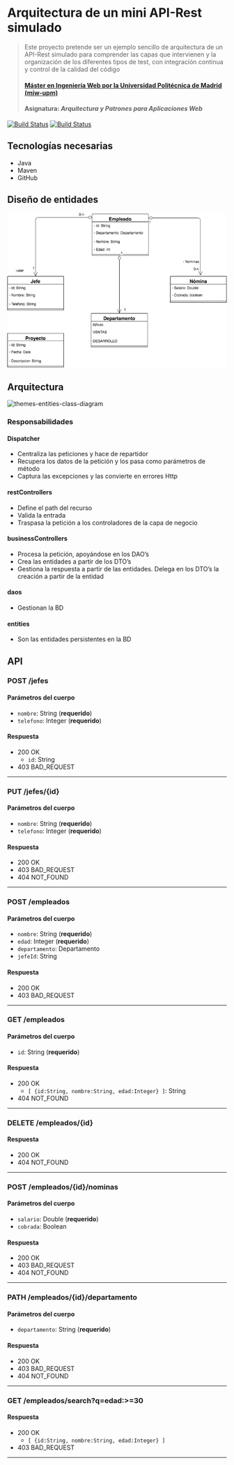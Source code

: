 # Arquitectura de un mini API-Rest simulado
> Este proyecto pretende ser un ejemplo sencillo de arquitectura de un API-Rest simulado para comprender las capas que intervienen y la organización de los diferentes tipos de test, con integración continua y control de la calidad del código
> #### [Máster en Ingeniería Web por la Universidad Politécnica de Madrid (miw-upm)](http://miw.etsisi.upm.es)
> #### Asignatura: *Arquitectura y Patrones para Aplicaciones Web*

[![Build Status](https://travis-ci.org/tomas-teston/apaw.ecp2.TomasTeston.svg?branch=master)](https://travis-ci.org/miw-upm/APAW-themes-layers)
[![Build Status](https://sonarcloud.io/api/project_badges/measure?project=es.upm.miw%3Aapaw.ecp2.TomasTeston&metric=alert_status)](https://travis-ci.org/miw-upm/APAW-themes-layers)

## Tecnologías necesarias
* Java
* Maven
* GitHub

## Diseño de entidades
[![UML](https://github.com/tomas-teston/apaw.ecp2.TomasTeston/blob/master/src/main/resources/modeloDominio.png)](https://github.com/tomas-teston/apaw.ecp2.TomasTeston/blob/master/src/main/resources/modeloDominio.png)

## Arquitectura
![themes-entities-class-diagram](https://github.com/miw-upm/APAW-themes-layers/blob/develop/docs/themes-architecture-diagram.png)

### Responsabilidades
#### Dispatcher
* Centraliza las peticiones y hace de repartidor
* Recupera los datos de la petición y los pasa como parámetros de método
* Captura las excepciones y las convierte en errores Http
#### restControllers
* Define el path del recurso
* Valida la entrada
* Traspasa la petición a los controladores de la capa de negocio
#### businessControllers
* Procesa la petición, apoyándose en los DAO’s
* Crea las entidades a partir de los DTO’s
* Gestiona la respuesta a partir de las entidades. Delega en los DTO’s la creación a partir de la entidad
#### daos
* Gestionan la BD
#### entities
* Son las entidades persistentes en la BD

## API
### POST /jefes
#### Parámetros del cuerpo
- `nombre`: String (**requerido**)
- `telefono`: Integer (**requerido**)
#### Respuesta
- 200 OK 
  - `id`: String
- 403 BAD_REQUEST
---
### PUT /jefes/{id}
#### Parámetros del cuerpo
- `nombre`: String (**requerido**)
- `telefono`: Integer (**requerido**)
#### Respuesta
- 200 OK 
- 403 BAD_REQUEST
- 404 NOT_FOUND
--- 
### POST /empleados
#### Parámetros del cuerpo
- `nombre`: String (**requerido**)
- `edad`: Integer (**requerido**)
- `departamento`: Departamento
- `jefeId`: String
#### Respuesta
- 200 OK 
- 403 BAD_REQUEST
---
### GET /empleados
#### Parámetros del cuerpo
- `id`: String (**requerido**)
#### Respuesta
- 200 OK 
  - `[ {id:String, nombre:String, edad:Integer} ]`: String
- 404 NOT_FOUND
---
### DELETE /empleados/{id}
#### Respuesta
- 200 OK 
- 404 NOT_FOUND
---
### POST /empleados/{id}/nominas
#### Parámetros del cuerpo
- `salario`: Double (**requerido**)
- `cobrada`: Boolean
#### Respuesta
- 200 OK 
- 403 BAD_REQUEST
- 404 NOT_FOUND
---
### PATH /empleados/{id}/departamento
#### Parámetros del cuerpo
- `departamento`: String (**requerido**)
#### Respuesta
- 200 OK 
- 403 BAD_REQUEST
- 404 NOT_FOUND
---
### GET /empleados/search?q=edad:>=30
#### Respuesta
- 200 OK
  - `[ {id:String, nombre:String, edad:Integer} ]`
- 403 BAD_REQUEST
---